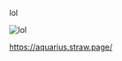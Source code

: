 lol

![lol](https://github.com/fishlure/Fishlure/assets/99582157/922cbb51-477f-4a65-ac0d-5a8efddb17ec)

https://aquarius.straw.page/




